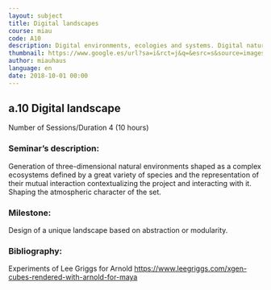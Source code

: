 ```yaml
---
layout: subject
title: Digital landscapes
course: miau
code: A10
description: Digital environments, ecologies and systems. Digital nature replicas, and digital original natures
thumbnail: https://www.google.es/url?sa=i&rct=j&q=&esrc=s&source=images&cd=&cad=rja&uact=8&ved=2ahUKEwiL6oCW9aLgAhWN34UKHYPkAfQQjRx6BAgBEAU&url=https%3A%2F%2Ffmx.de%2Fprogram2015%2Fevent%2F6015&psig=AOvVaw1V9L5Ch374aeM5T56tYxej&ust=1549398410512575
author: miauhaus
language: en
date: 2018-10-01 00:00
---
```

## a.10 Digital landscape
Number of Sessions/Duration 4 (10 hours)

### Seminar’s description:
Generation of three-dimensional natural environments shaped as a complex ecosystems defined by a great variety of species and the representation of their mutual interaction contextualizing the project and interacting with it. Shaping the atmospheric character
of the set.

### Milestone:
Design of a unique landscape based on abstraction or modularity.

### Bibliography:
Experiments of Lee Griggs for Arnold https://www.leegriggs.com/xgen-cubes-rendered-with-arnold-for-maya
